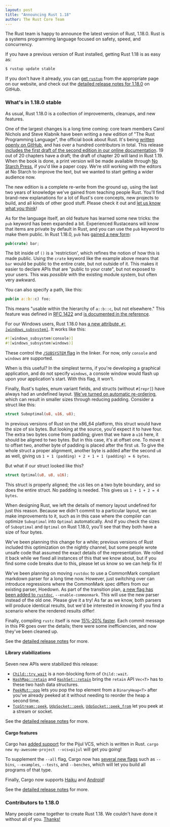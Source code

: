 ```yaml
---
layout: post
title: "Announcing Rust 1.18"
author: The Rust Core Team
---
```


The Rust team is happy to announce the latest version of Rust, 1.18.0. Rust is a
systems programming language focused on safety, speed, and concurrency.

If you have a previous version of Rust installed, getting Rust 1.18 is as easy as:

```bash
$ rustup update stable
```

If you don't have it already, you can [get `rustup`][install] from the
appropriate page on our website, and check out the [detailed release notes for
1.18.0][notes] on GitHub.

[install]: https://www.rust-lang.org/install.html
[notes]: https://github.com/rust-lang/rust/blob/master/RELEASES.md#version-1180-2017-06-08

### What's in 1.18.0 stable

As usual, Rust 1.18.0 is a collection of improvements, cleanups, and new
features.

One of the largest changes is a long time coming: core team members Carol
Nichols and Steve Klabnik have been writing a new edition of "The Rust
Programming Language", the official book about Rust. It's being [written openly
on GitHub](https://github.com/rust-lang/book), and has over a hundred
contributors in total. This release [includes the first draft of the second
edition in our online documentation](https://doc.rust-lang.org/stable/book/).
19 out of 20 chapters have a draft; the draft of chapter 20 will land in Rust
1.19. When the book is done, a print version will be made available through [No
Starch Press](https://www.nostarch.com/Rust), if you'd like a paper copy. We're
still working with the editors at No Starch to improve the text, but we wanted
to start getting a wider audience now.

The new edition is a complete re-write from the ground up, using the last two
years of knowledge we've gained from teaching people Rust. You'll find
brand-new explanations for a lot of Rust's core concepts, new projects to
build, and all kinds of other good stuff. Please check it out and [let us know
what you think](https://github.com/rust-lang/book/issues/new)!

As for the language itself, an old feature has learned some new tricks: the
`pub` keyword has been expanded a bit. Experienced Rustaceans will know that
items are private by default in Rust, and you can use the `pub` keyword to make
them public. In Rust 1.18.0, `pub` has [gained a new
form](https://github.com/rust-lang/rust/pull/40556):

```rust
pub(crate) bar;
```

The bit inside of `()` is a 'restriction', which refines the notion of how this
is made public. Using the `crate` keyword like the example above means that
`bar` would be public to the entire crate, but not outside of it. This makes it
easier to declare APIs that are "public to your crate", but not exposed to your
users. This was *possible* with the existing module system, but often very
awkward.

You can also specify a path, like this:

```rust
pub(in a::b::c) foo;
```

This means "usable within the hierarchy of `a::b::c`, but not elsewhere." This
feature was defined in [RFC
1422](https://github.com/rust-lang/rfcs/blob/master/text/1422-pub-restricted.md)
and [is documented in the
reference](https://doc.rust-lang.org/stable/reference/visibility-and-privacy.html#pubin-path-pubcrate-pubsuper-and-pubself).

For our Windows users, Rust 1.18.0 has [a new attribute,
`#![windows_subsystem]`](https://github.com/rust-lang/rust/pull/40870). It
works like this:

```rust
#![windows_subsystem(console)]
#![windows_subsystem(windows)]
```

These control the [`/SUBSYSTEM` flag](https://msdn.microsoft.com/en-us/library/fcc1zstk.aspx)
in the linker. For now, only `console` and `windows` are supported.

When is this useful? In the simplest terms, if you're developing a graphical
application, and do not specify `windows`, a console window would flash up upon
your application's start. With this flag, it won't.

Finally, Rust's tuples, enum variant fields, and structs (without `#[repr]`) have
always had an undefined layout. [We've turned on automatic re-ordering](https://github.com/rust-lang/rust/pull/40377), which can result in smaller sizes
through reducing padding. Consider a struct like this:

```rust
struct Suboptimal(u8, u16, u8);
```

In previous versions of Rust on the x86_64 platform, this struct would have the
size of six bytes. But looking at the source, you'd expect it to have four. The
extra two bytes come from padding; given that we have a `u16` here, it should be
aligned to two bytes. But in this case, it's at offset one. To move it to offset
two, another byte of padding is placed after the first `u8`. To give the whole struct
a proper alignment, another byte is added after the second `u8` as well, giving us
`1 + 1 (padding) + 2 + 1 + 1 (padding) = 6 bytes`.

But what if our struct looked like this?

```rust
struct Optimal(u8, u8, u16);
```

This struct is properly aligned; the `u16` lies on a two byte boundary, and so
does the entire struct. No padding is needed. This gives us `1 + 1 + 2 = 4
bytes`.

When designing Rust, we left the details of memory layout undefined for just
this reason. Because we didn't commit to a particular layout, we can make
improvements to it, such as in this case where the compiler can optimize
`Suboptimal` into `Optimal` automatically. And if you check the sizes of
`Suboptimal` and `Optimal` on Rust 1.18.0, you'll see that they both have a
size of four bytes.

We've been planning this change for a while; previous versions of Rust included
this optimization on the nightly channel, but some people wrote unsafe code
that assumed the exact details of the representation. We rolled it back while
we fixed all instances of this that we know about, but if you find some code
breaks due to this, please let us know so we can help fix it!

We've been planning on moving `rustdoc` to use a CommonMark compliant markdown
parser for a long time now. However, just switching over can introduce
regressions where the CommonMark spec differs from our existing parser,
Hoedown. As part of the transition plan, [a new flag has been added to
`rustdoc`](https://github.com/rust-lang/rust/pull/40338),
`--enable-commonmark`. This will use the new parser instead of the old one.
Please give it a try! As far as we know, both parsers will produce identical
results, but we'd be interested in knowing if you find a scenario where the
rendered results differ!

Finally, compiling `rustc` itself is now [15%-20%
faster](https://github.com/rust-lang/rust/pull/41469). Each commit message in
this PR goes over the details; there were some inefficiencies, and now they've
been cleaned up.

See the [detailed release notes][notes] for more.

#### Library stabilizations

Seven new APIs were stabilized this release:

- [`Child::try_wait`] is a non-blocking form of `Child::wait`.
- [`HashMap::retain`] and  [`HashSet::retain`] bring the `retain` API `Vec<T>` has to these two hash data structures.
- [`PeekMut::pop`] lets you pop the top element from a `BinaryHeap<T>` after you've already peeked at it without needing to reorder the heap a second time.
- [`TcpStream::peek`], [`UdpSocket::peek`], [`UdpSocket::peek_from`] let you peek at a stream or socket.

[`Child::try_wait`]: https://doc.rust-lang.org/std/process/struct.Child.html#method.try_wait
[`HashMap::retain`]: https://doc.rust-lang.org/std/collections/struct.HashMap.html#method.retain
[`HashSet::retain`]: https://doc.rust-lang.org/std/collections/struct.HashSet.html#method.retain
[`PeekMut::pop`]: https://doc.rust-lang.org/std/collections/binary_heap/struct.PeekMut.html#method.pop
[`TcpStream::peek`]: https://doc.rust-lang.org/std/net/struct.TcpStream.html#method.peek
[`UdpSocket::peek_from`]: https://doc.rust-lang.org/std/net/struct.UdpSocket.html#method.peek_from
[`UdpSocket::peek`]: https://doc.rust-lang.org/std/net/struct.UdpSocket.html#method.peek

See the [detailed release notes][notes] for more.

#### Cargo features

Cargo has [added support](https://github.com/rust-lang/cargo/pull/3842) for the Pijul VCS,
which is written in Rust. `cargo new my-awesome-project --vcs=pijul` will get you going!

To supplement the `--all` flag, Cargo now has [several new
flags](https://github.com/rust-lang/cargo/pull/3901) such as `--bins`,
`--examples`, `--tests`, and `--benches`, which will let you build all programs of
that type.

Finally, Cargo now supports [Haiku](https://github.com/rust-lang/cargo/pull/3952) and
[Android](https://github.com/rust-lang/cargo/pull/3885)!

See the [detailed release notes][notes] for more.

### Contributors to 1.18.0

Many people came together to create Rust 1.18. We couldn't have done it without
all of you. [Thanks!](https://thanks.rust-lang.org/rust/1.18.0)